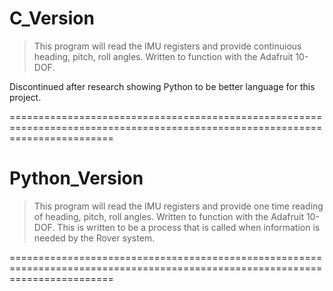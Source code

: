 C_Version
==============================================================================================================================

>This program will read the IMU registers and provide continuious heading, pitch, roll angles.  Written to function with the Adafruit 10-DOF.

Discontinued after research showing Python to be better language for this project.

==============================================================================================================================


Python_Version
==============================================================================================================================

>This program will read the IMU registers and provide one time reading of heading, pitch, roll angles.  Written to function with the Adafruit 10-DOF.  This is written to be a process that is called when information is needed by the Rover system. 

==============================================================================================================================

